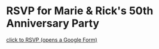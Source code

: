 # RSVP for Marie & Rick's 50th Anniversary Party

[click to RSVP (opens a Google Form)](https://forms.gle/MU6eeRKq5Md4JwtSA)
